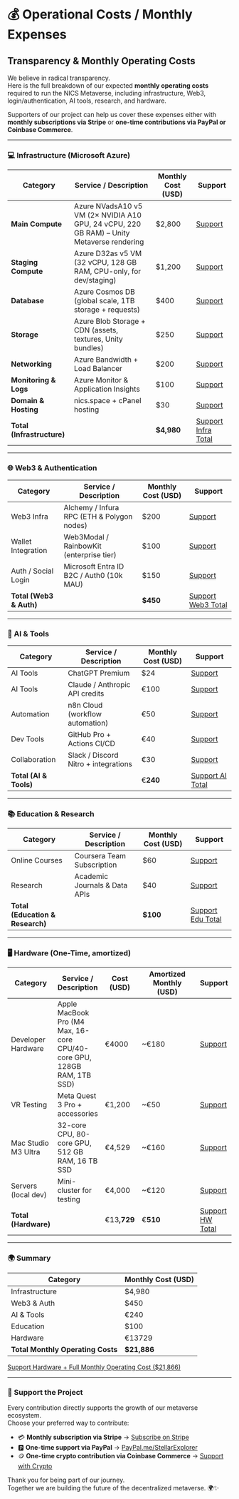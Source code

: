 # 💰 Operational Costs / Monthly Expenses

## Transparency & Monthly Operating Costs

We believe in radical transparency.\
Here is the full breakdown of our expected **monthly operating costs** required to run the NICS Metaverse, including infrastructure, Web3, login/authentication, AI tools, research, and hardware.

Supporters of our project can help us cover these expenses either with **monthly subscriptions via Stripe** or **one-time contributions via PayPal or Coinbase Commerce**.

***

### 💻 Infrastructure (Microsoft Azure)

| Category                   | Service / Description                                                                     | Monthly Cost (USD) | Support                                                               |
| -------------------------- | ----------------------------------------------------------------------------------------- | ------------------ | --------------------------------------------------------------------- |
| **Main Compute**           | Azure NVadsA10 v5 VM (2× NVIDIA A10 GPU, 24 vCPU, 220 GB RAM) – Unity Metaverse rendering | $2,800             | [Support](https://buy.stripe.com/3cIeVcgI66DqaqNeVDaVa03)             |
| **Staging Compute**        | Azure D32as v5 VM (32 vCPU, 128 GB RAM, CPU-only, for dev/staging)                        | $1,200             | [Support](https://buy.stripe.com/eVqfZg77w0f26ax14NaVa04)             |
| **Database**               | Azure Cosmos DB (global scale, 1TB storage + requests)                                    | $400               | [Support](https://buy.stripe.com/eVqaEWajI2naeH39BjaVa05)             |
| **Storage**                | Azure Blob Storage + CDN (assets, textures, Unity bundles)                                | $250               | [Support](https://buy.stripe.com/fZu4gy2Rg3regPbcNvaVa06)             |
| **Networking**             | Azure Bandwidth + Load Balancer                                                           | $200               | [Support](https://buy.stripe.com/28EeVc3Vk2na56tcNvaVa07)             |
| **Monitoring & Logs**      | Azure Monitor & Application Insights                                                      | $100               | [Support](https://buy.stripe.com/bJe14m77w5zm8iF8xfaVa08)             |
| **Domain & Hosting**       | nics.space + cPanel hosting                                                               | $30                | [Support](https://buy.stripe.com/5kQ3cudvU7Hu7eBbJraVa09)             |
| **Total (Infrastructure)** |                                                                                           | **$4,980**         | [Support Infra Total](https://buy.stripe.com/6oU3cu3VkaTG6ax5l3aVa0a) |

***

### 🌐 Web3 & Authentication

| Category                | Service / Description                      | Monthly Cost (USD) | Support                                                              |
| ----------------------- | ------------------------------------------ | ------------------ | -------------------------------------------------------------------- |
| Web3 Infra              | Alchemy / Infura RPC (ETH & Polygon nodes) | $200               | [Support](https://buy.stripe.com/6oUcN4crQaTGcyV28RaVa0b)            |
| Wallet Integration      | Web3Modal / RainbowKit (enterprise tier)   | $100               | [Support](https://buy.stripe.com/aFa7sK77wf9WgPb14NaVa0c)            |
| Auth / Social Login     | Microsoft Entra ID B2C / Auth0 (10k MAU)   | $150               | [Support](https://buy.stripe.com/bJe7sK0J83re8iF5l3aVa0d)            |
| **Total (Web3 & Auth)** |                                            | **$450**           | [Support Web3 Total](https://buy.stripe.com/dRm5kC9fE7Hu0Qd7tbaVa0e) |

***

### 🤖 AI & Tools

| Category               | Service / Description                | Monthly Cost (USD) | Support                                                            |
| ---------------------- | ------------------------------------ | ------------------ | ------------------------------------------------------------------ |
| AI Tools               | ChatGPT Premium                      | $24                | [Support](https://buy.stripe.com/bJecN40J80f20Qd5l3aVa0f)          |
| AI Tools               | Claude / Anthropic API credits       | €100               | [Support](https://buy.stripe.com/aFabJ02Rgf9W0Qd00JaVa0j)          |
| Automation             | n8n Cloud (workflow automation)      | €50                | [Support](https://buy.stripe.com/00w5kCbnM0f2buR6p7aVa0g)          |
| Dev Tools              | GitHub Pro + Actions CI/CD           | €40                | [Support](https://buy.stripe.com/3cI8wOcrQ1j67eB4gZaVa0h)          |
| Collaboration          | Slack / Discord Nitro + integrations | €30                | [Support](https://buy.stripe.com/00w3cu9fE7Hu0QdfZHaVa0i)          |
| **Total (AI & Tools)** |                                      | €**240**           | [Support AI Total](https://buy.stripe.com/cNiaEWfE22nacyV14NaVa0k) |

***

### 📚 Education & Research

| Category                         | Service / Description         | Monthly Cost (USD) | Support                                                             |
| -------------------------------- | ----------------------------- | ------------------ | ------------------------------------------------------------------- |
| Online Courses                   | Coursera Team Subscription    | $60                | [Support](https://buy.stripe.com/9B6bJ03Vk6Dq42p00JaVa0l)           |
| Research                         | Academic Journals & Data APIs | $40                | [Support](https://buy.stripe.com/5kQ3cu9fE7HudCZ5l3aVa0m)           |
| **Total (Education & Research)** |                               | **$100**           | [Support Edu Total](https://buy.stripe.com/28E28q4Zo6Dq9mJ6p7aVa0n) |

***

### 🖥 Hardware (One-Time, amortized)

<table><thead><tr><th>Category</th><th>Service / Description</th><th>Cost (USD)</th><th width="136">Amortized Monthly (USD)</th><th>Support</th></tr></thead><tbody><tr><td>Developer Hardware</td><td>Apple MacBook Pro (M4 Max, 16-core CPU/40-core GPU, 128GB RAM, 1TB SSD)</td><td>€4000</td><td>~€180</td><td><a href="https://buy.stripe.com/00waEW8bA1j6eH328RaVa0o">Support</a></td></tr><tr><td>VR Testing</td><td>Meta Quest 3 Pro + accessories</td><td>€1,200</td><td>~€50</td><td><a href="https://buy.stripe.com/5kQdR83Vk7HueH300JaVa0p">Support</a></td></tr><tr><td>Mac Studio M3 Ultra</td><td>32-core CPU, 80-core GPU, 512 GB RAM, 16 TB SSD</td><td>€4,529</td><td>~€160</td><td><a href="https://buy.stripe.com/4gMcN42RgbXKbuR9BjaVa0q">Support</a></td></tr><tr><td>Servers (local dev)</td><td>Mini-cluster for testing</td><td>€4,000</td><td>~€120</td><td><a href="https://buy.stripe.com/00w14mezYf9WfL714NaVa0r">Support</a></td></tr><tr><td><strong>Total (Hardware)</strong></td><td></td><td>€13<strong>,729</strong></td><td>€<strong>510</strong></td><td><a href="https://buy.stripe.com/cNi14m4Zo9PCfL77tbaVa0s">Support HW Total</a></td></tr></tbody></table>

***

### 🌍 Summary

| Category                          | Monthly Cost (USD) |
| --------------------------------- | ------------------ |
| Infrastructure                    | $4,980             |
| Web3 & Auth                       | $450               |
| AI & Tools                        | €240               |
| Education                         | $100               |
| Hardware                          | €13729             |
| **Total Monthly Operating Costs** | **$21,886**        |

[Support Hardware + Full Monthly Operating Cost ($21,866)](https://buy.stripe.com/00waEW3Vk7Hu56t9BjaVa0t)

***

### 🙌 Support the Project

Every contribution directly supports the growth of our metaverse ecosystem.\
Choose your preferred way to contribute:

* 💳 **Monthly subscription via Stripe** → [Subscribe on Stripe](https://buy.stripe.com/aFa00i9fE3reaqN14NaVa0u)
* 🅿️ **One-time support via PayPal** → [PayPal.me/StellarExplorer](https://paypal.me/StellarExplorer)
* 🪙 **One-time crypto contribution via Coinbase Commerce** → [Support with Crypto](https://commerce.coinbase.com/checkout/5ac579ab-c8fa-4fc0-8483-23344e53e19e)

Thank you for being part of our journey.\
Together we are building the future of the decentralized metaverse. 🌍✨
